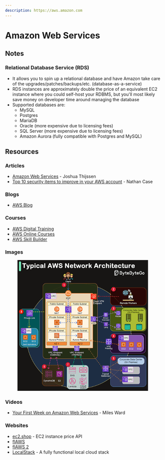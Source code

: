 ```yaml
---
description: https://aws.amazon.com
---
```


# Amazon Web Services

## Notes

### Relational Database Service (RDS)

* It allows you to spin up a relational database and have Amazon take care of the upgrades/patches/backups/etc. (database-as-a-service)
* RDS instances are approximately double the price of an equivalent EC2 instance where you could self-host your RDBMS, but you'll most likely save money on developer time around managing the database
* Supported databases are:
  * MySQL
  * Postgres
  * MariaDB
  * Oracle (more expensive due to licensing fees)
  * SQL Server (more expensive due to licensing fees)
  * Amazon Aurora (fully compatible with Postgres and MySQL)

## Resources

### Articles

* [Amazon Web Services](https://adayinthelifeof.nl/2020/05/20/aws.html) - Joshua Thijssen
* [Top 10 security items to improve in your AWS account](https://aws.amazon.com/it/blogs/security/top-10-security-items-to-improve-in-your-aws-account/) - Nathan Case

### Blogs

* [AWS Blog](https://aws.amazon.com/blogs/)

### Courses

* [AWS Digital Training](https://aws.amazon.com/training/digital/)
* [AWS Online Courses](https://www.amazon.com/b/?ie=UTF8\&node=14297978011)
* [AWS Skill Builder](https://explore.skillbuilder.aws/learn)

### Images

<figure><img src="../.gitbook/assets/Typical AWS Network Architecture.gif" alt=""><figcaption></figcaption></figure>

### Videos

* [Your First Week on Amazon Web Services](https://www.youtube.com/watch?v=7CiHBcqw6zc) - Miles Ward

### Websites

* [ec2.shop](https://ec2.shop/) - EC2 instance price API
* [flAWS](http://flaws.cloud/)
* [flAWS 2](http://flaws2.cloud/)
* [LocalStack](https://localstack.cloud/) - A fully functional local cloud stack
